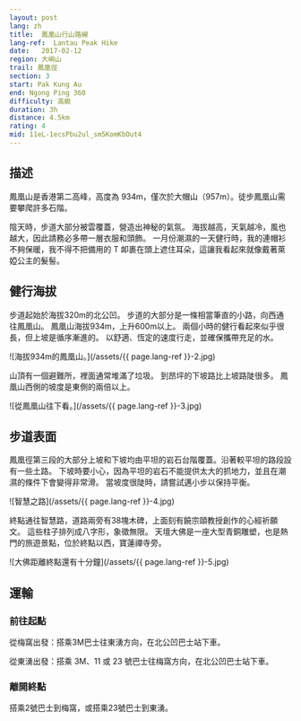 ```yaml
---
layout: post
lang: zh
title:  鳳凰山行山路線
lang-ref:  Lantau Peak Hike
date:   2017-02-12
region: 大嶼山
trail: 鳳凰徑
section: 3
start: Pak Kung Au
end: Ngong Ping 360
difficulty: 高級
duration: 3h
distance: 4.5km
rating: 4
mid: 11eL-1ecsPbu2ul_sm5KomKbOut4
---
```

## 描述

鳳凰山是香港第二高峰，高度為 934m，僅次於大帽山（957m）。徒步鳳凰山需要攀爬許多石階。

陰天時，步道大部分被雲覆蓋，營造出神秘的氣氛。 海拔越高，天氣越冷，風也越大，因此請務必多帶一層衣服和頭飾。 一月份潮濕的一天健行時，我的連帽衫不夠保暖，我不得不把備用的 T 卹裹在頭上遮住耳朵，這讓我看起來就像戴著萊婭公主的髮髻。

## 健行海拔

步道起始於海拔320m的北公凹。 步道的大部分是一條相當筆直的小路，向西通往鳳凰山。 鳳凰山海拔934m，上升600m以上。 兩個小時的健行看起來似乎很長，但上坡是循序漸進的。 以舒適、恆定的速度行走，並確保攜帶充足的水。

![海拔934m的鳳凰山。](/assets/{{ page.lang-ref }}-2.jpg)

山頂有一個避難所，裡面通常堆滿了垃圾。 到昂坪的下坡路比上坡路陡很多。 鳳凰山西側的坡度是東側的兩倍以上。

![從鳳凰山往下看。](/assets/{{ page.lang-ref }}-3.jpg)

## 步道表面

鳳凰徑第三段的大部分上坡和下坡均由平坦的岩石台階覆蓋。沿著較平坦的路段設有一些土路。 下坡時要小心，因為平坦的岩石不能提供太大的抓地力，並且在潮濕的條件下會變得非常滑。 當坡度很陡時，請嘗試邁小步以保持平衡。

![智慧之路](/assets/{{ page.lang-ref }}-4.jpg)

終點通往智慧路，道路兩旁有38塊木碑，上面刻有饒宗頤教授創作的心經祈願文。 這些柱子排列成八字形，象徵無限。 天壇大佛是一座大型青銅雕塑，也是熱門的旅遊景點，位於終點以西，寶蓮禪寺旁。

![大佛距離終點還有十分鐘](/assets/{{ page.lang-ref }}-5.jpg)

## 運輸

### 前往起點

從梅窩出發：搭乘3M巴士往東湧方向，在北公凹巴士站下車。

從東湧出發：搭乘 3M、11 或 23 號巴士往梅窩方向，在北公凹巴士站下車。

### 離開終點

搭乘2號巴士到梅窩，或搭乘23號巴士到東湧。